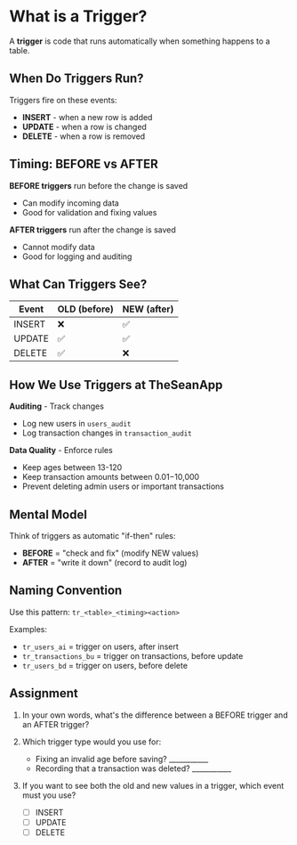 # What is a Trigger?

A **trigger** is code that runs automatically when something happens to a table.

## When Do Triggers Run?

Triggers fire on these events:
- **INSERT** - when a new row is added
- **UPDATE** - when a row is changed
- **DELETE** - when a row is removed

## Timing: BEFORE vs AFTER

**BEFORE triggers** run before the change is saved
- Can modify incoming data
- Good for validation and fixing values

**AFTER triggers** run after the change is saved
- Cannot modify data
- Good for logging and auditing

## What Can Triggers See?

| Event  | OLD (before) | NEW (after) |
|--------|--------------|-------------|
| INSERT | ❌           | ✅          |
| UPDATE | ✅           | ✅          |
| DELETE | ✅           | ❌          |

## How We Use Triggers at TheSeanApp

**Auditing** - Track changes
- Log new users in `users_audit`
- Log transaction changes in `transaction_audit`

**Data Quality** - Enforce rules
- Keep ages between 13-120
- Keep transaction amounts between $0.01-$10,000
- Prevent deleting admin users or important transactions

## Mental Model

Think of triggers as automatic "if-then" rules:
- **BEFORE** = "check and fix" (modify NEW values)
- **AFTER** = "write it down" (record to audit log)

## Naming Convention

Use this pattern: `tr_<table>_<timing><action>`

Examples:
- `tr_users_ai` = trigger on users, after insert
- `tr_transactions_bu` = trigger on transactions, before update
- `tr_users_bd` = trigger on users, before delete

## Assignment

1. In your own words, what's the difference between a BEFORE trigger and an AFTER trigger?

2. Which trigger type would you use for:
   - Fixing an invalid age before saving? ___________
   - Recording that a transaction was deleted? ___________

3. If you want to see both the old and new values in a trigger, which event must you use?
   - ☐ INSERT
   - ☐ UPDATE
   - ☐ DELETE